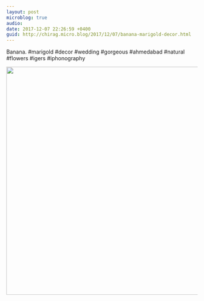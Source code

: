 ```yaml
---
layout: post
microblog: true
audio: 
date: 2017-12-07 22:26:59 +0400
guid: http://chirag.micro.blog/2017/12/07/banana-marigold-decor.html
---
```

Banana. #marigold #decor #wedding #gorgeous #ahmedabad #natural #flowers #igers #iphonography

<img src="http://chirag.micro.blog/uploads/2017/7cb7b55599.jpg" width="600" height="600" />

